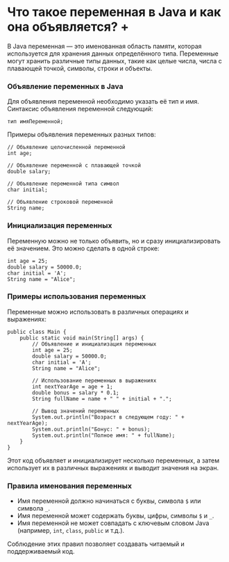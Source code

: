 # Что такое переменная в Java и как она объявляется? +

В Java переменная — это именованная область памяти, которая используется для хранения данных определённого типа. Переменные могут хранить различные типы данных, такие как целые числа, числа с плавающей точкой, символы, строки и объекты.

### Объявление переменных в Java

Для объявления переменной необходимо указать её тип и имя. Синтаксис объявления переменной следующий:

```
тип имяПеременной;
```

Примеры объявления переменных разных типов:

```
// Объявление целочисленной переменной
int age;

// Объявление переменной с плавающей точкой
double salary;

// Объявление переменной типа символ
char initial;

// Объявление строковой переменной
String name;
```

### Инициализация переменных

Переменную можно не только объявить, но и сразу инициализировать её значением. Это можно сделать в одной строке:

```
int age = 25;
double salary = 50000.0;
char initial = 'A';
String name = "Alice";
```

### Примеры использования переменных

Переменные можно использовать в различных операциях и выражениях:

```
public class Main {
    public static void main(String[] args) {
        // Объявление и инициализация переменных
        int age = 25;
        double salary = 50000.0;
        char initial = 'A';
        String name = "Alice";
        
        // Использование переменных в выражениях
        int nextYearAge = age + 1;
        double bonus = salary * 0.1;
        String fullName = name + " " + initial + ".";
        
        // Вывод значений переменных
        System.out.println("Возраст в следующем году: " + nextYearAge);
        System.out.println("Бонус: " + bonus);
        System.out.println("Полное имя: " + fullName);
    }
}
```

Этот код объявляет и инициализирует несколько переменных, а затем использует их в различных выражениях и выводит значения на экран.

### Правила именования переменных

- Имя переменной должно начинаться с буквы, символа `$` или символа `_`.
- Имя переменной может содержать буквы, цифры, символы `$` и `_`.
- Имя переменной не может совпадать с ключевым словом Java (например, `int`, `class`, `public` и т.д.).

Соблюдение этих правил позволяет создавать читаемый и поддерживаемый код.